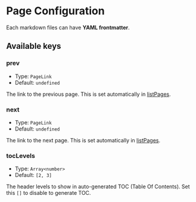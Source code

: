 # Page Configuration

Each markdown files can have **YAML frontmatter**.

## Available keys

### prev

- Type: `PageLink`
- Default: `undefined`

The link to the previous page. This is set automatically in
[listPages](docs/config#listPages).

### next

- Type: `PageLink`
- Default: `undefined`

The link to the next page. This is set automatically in
[listPages](docs/config#listPages).

<!-- ### date                -->
<!-- - Type: `string`        -->
<!-- - Default: `undefined`  -->
<!-- ### tag                 -->
<!-- - Type: `Array<string>` -->
<!-- - Default: `undefined`  -->

### tocLevels

- Type: `Array<number>`
- Default: `[2, 3]`

The header levels to show in auto-generated TOC (Table Of Contents). Set this
`[]` to disable to generate TOC.
